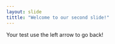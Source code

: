 ```yaml
---
layout: slide
tittle: "Welcome to our second slide!"
---
```

Your test
use the left arrow to go back!
